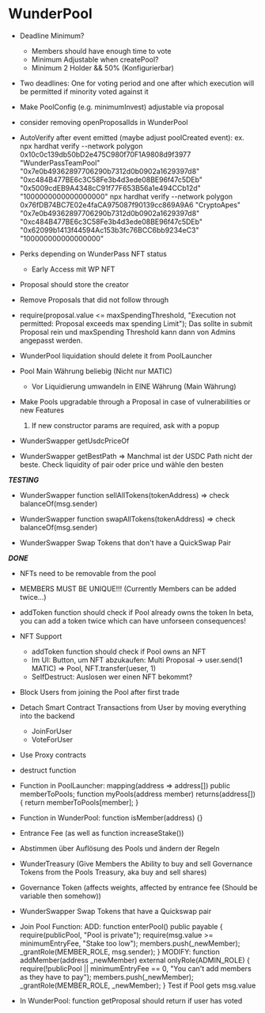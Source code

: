 # WunderPool

- Deadline Minimum?

  - Members should have enough time to vote
  - Minimum Adjustable when createPool?
  - Minimum 2 Holder && 50% (Konfigurierbar)

- Two deadlines: One for voting period and one after which execution will be permitted if minority voted against it

- Make PoolConfig (e.g. minimumInvest) adjustable via proposal

- consider removing openProposalIds in WunderPool

- AutoVerify after event emitted (maybe adjust poolCreated event):
  ex. npx hardhat verify --network polygon 0x10c0c139db50bD2e475C980f70F1A9808d9f3977 "WunderPassTeamPool" "0x7e0b49362897706290b7312d0b0902a1629397d8" "0xc484B477BE6c3C58Fe3b4d3ede08BE96f47c5DEb" "0x5009cdEB9A4348cC91f77F653B56a1e494CCb12d" "1000000000000000000"
  npx hardhat verify --network polygon 0x76fDB74BC7E02e4faCA975087f90139cc869A9A6 "CryptoApes" "0x7e0b49362897706290b7312d0b0902a1629397d8" "0xc484B477BE6c3C58Fe3b4d3ede08BE96f47c5DEb" "0x62099b1413f44594Ac153b3fc76BCC6bb9234eC3" "100000000000000000"

- Perks depending on WunderPass NFT status

  - Early Access mit WP NFT

- Proposal should store the creator

- Remove Proposals that did not follow through

- require(proposal.value <= maxSpendingThreshold, "Execution not permitted: Proposal exceeds max spending Limit");
  Das sollte in submit Proposal rein und maxSpending Threshold kann dann von Admins angepasst werden.

- WunderPool liquidation should delete it from PoolLauncher

- Pool Main Währung beliebig (Nicht nur MATIC)

  - Vor Liquidierung umwandeln in EINE Währung (Main Währung)

- Make Pools upgradable through a Proposal in case of vulnerabilities or new Features

  1. If new constructor params are required, ask with a popup

- WunderSwapper getUsdcPriceOf

- WunderSwapper getBestPath => Manchmal ist der USDC Path nicht der beste. Check liquidity of pair oder price und wähle den besten

**_TESTING_**

- WunderSwapper function sellAllTokens(tokenAddress) => check balanceOf(msg.sender)

- WunderSwapper function swapAllTokens(tokenAddress) => check balanceOf(msg.sender)

- WunderSwapper Swap Tokens that don't have a QuickSwap Pair

**_DONE_**

- NFTs need to be removable from the pool

- MEMBERS MUST BE UNIQUE!!! (Currently Members can be added twice...)

- addToken function should check if Pool already owns the token
  In beta, you can add a token twice which can have unforseen consequences!

- NFT Support

  - addToken function should check if Pool owns an NFT
  - Im UI: Button, um NFT abzukaufen: Multi Proposal -> user.send(1 MATIC) => Pool, NFT.transfer(ueser, 1)
  - SelfDestruct: Auslosen wer einen NFT bekommt?

- Block Users from joining the Pool after first trade

- Detach Smart Contract Transactions from User by moving everything into the backend

  - JoinForUser
  - VoteForUser

- Use Proxy contracts

- destruct function

- Function in PoolLauncher:
  mapping(address => address[]) public memberToPools;
  function myPools(address member) returns(address[]) {
  return memberToPools[member];
  }

- Function in WunderPool:
  function isMember(address) {}

- Entrance Fee (as well as function increaseStake())

- Abstimmen über Auflösung des Pools und ändern der Regeln

- WunderTreasury (Give Members the Ability to buy and sell Governance Tokens from the Pools Treasury, aka buy and sell shares)
- Governance Token (affects weights, affected by entrance fee (Should be variable then somehow))

- WunderSwapper Swap Tokens that have a Quickswap pair

- Join Pool Function:
  ADD: function enterPool() public payable {
  require(publicPool, "Pool is private");
  require(msg.value >= minimumEntryFee, "Stake too low");
  members.push(\_newMember);
  \_grantRole(MEMBER_ROLE, msg.sender);
  }
  MODIFY: function addMember(address \_newMember) external onlyRole(ADMIN_ROLE) {
  require(!publicPool || minimumEntryFee == 0, "You can't add members as they have to pay");
  members.push(\_newMember);
  \_grantRole(MEMBER_ROLE, \_newMember);
  }
  Test if Pool gets msg.value

- In WunderPool:
  function getProposal should return if user has voted
